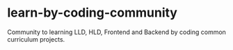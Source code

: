# learn-by-coding-community
Community to learning LLD, HLD, Frontend and Backend by coding common curriculum projects.

